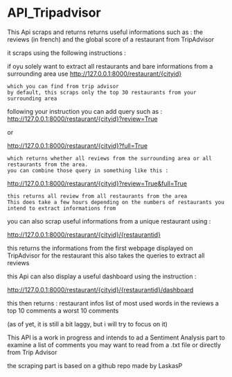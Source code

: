 # API_Tripadvisor

This Api scraps and returns returns useful informations such as : the reviews (in french) and the global score of a restaurant from TripAdvisor

it scraps using the following instructions :
  
  if oyu solely want to extract all restaurants and bare informations from a surrounding area use
  http://127.0.0.1:8000/restaurant/{cityid} 
    
    which you can find from trip advisor
    by default, this scraps only the top 30 restaurants from your surrounding area
  
  following your instruction you can add query such as :
  http://127.0.0.1:8000/restaurant/{cityid}?review=True
  
  or
  
  http://127.0.0.1:8000/restaurant/{cityid}?full=True
    
    which returns whether all reviews from the surrounding area or all restaurants from the area.
    you can combine those query in something like this :
  
  http://127.0.0.1:8000/restaurant/{cityid}?review=True&full=True
  
    this returns all review from all restaurants from the area
    This does take a few hours depending on the numbers of restaurants you intend to extract informations from

you can also scrap useful informations from a unique restaurant using :

  http://127.0.0.1:8000/restaurant/{cityid}/{restaurantid}
  
  this returns the informations from the first webpage displayed on TripAdvisor for the restaurant
  this also takes the queries to extract all reviews
  
this Api can also display a useful dashboard using the instruction :

http://127.0.0.1:8000/restaurant/{cityid}/{restaurantid}/dashboard
  
  this then returns :
    restaurant infos
    list of most used words in the reviews
    a top 10 comments
    a worst 10 comments
    
  (as of yet, it is still a bit laggy, but i will try to focus on it)

This API is a work in progress and intends to ad a Sentiment Analysis part to examine a list of comments you may want to read from a .txt file
or directly from Trip Advisor

the scraping part is based on a github repo made by LaskasP
